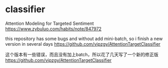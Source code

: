 # classifier
Attention Modeling for Targeted Sentiment
https://www.zybuluo.com/habits/note/847972

this repository has some bugs and without add mini-batch, so i finish a new version in several days
https://github.com/vipzgy/AttentionTargetClassifier

这个版本有一些错误，而且没有加上batch，所以花了几天写了一个新的修正版
https://github.com/vipzgy/AttentionTargetClassifier
